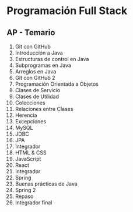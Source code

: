 # Programación Full Stack

## AP - Temario

1. Git con GitHub 
2. Introducción a Java 
3. Estructuras de control en Java 
4. Subprogramas en Java 
5. Arreglos en Java 
6. Git con GitHub 2 
7. Programación Orientada a Objetos 
8. Clases de Servicio 
9. Clases de Utilidad 
10. Colecciones 
11. Relaciones entre Clases 
12. Herencia 
13. Excepciones 
14. MySQL 
15. JDBC 
16. JPA 
17. Integrador 
18. HTML & CSS 
19. JavaScript
20. React
21. Integrador
22. Spring
20. Buenas prácticas de Java 
21. Spring 2
22. Repaso
23. Integrador final
